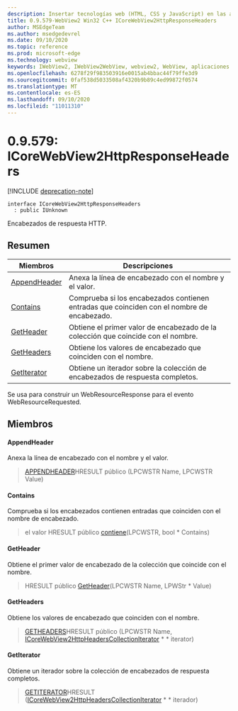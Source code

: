 ```yaml
---
description: Insertar tecnologías web (HTML, CSS y JavaScript) en las aplicaciones nativas con el control Microsoft Edge WebView2
title: 0.9.579-WebView2 Win32 C++ ICoreWebView2HttpResponseHeaders
author: MSEdgeTeam
ms.author: msedgedevrel
ms.date: 09/10/2020
ms.topic: reference
ms.prod: microsoft-edge
ms.technology: webview
keywords: IWebView2, IWebView2WebView, webview2, WebView, aplicaciones Win32, Win32, Edge, ICoreWebView2, ICoreWebView2Controller, control de explorador, HTML Edge, ICoreWebView2HttpResponseHeaders
ms.openlocfilehash: 6278f29f983503916e0015ab4bbac44f79ffe3d9
ms.sourcegitcommit: 0faf538d5033508af4320b9b89c4ed99872f0574
ms.translationtype: MT
ms.contentlocale: es-ES
ms.lasthandoff: 09/10/2020
ms.locfileid: "11011310"
---
```

# 0.9.579: ICoreWebView2HttpResponseHeaders 

[!INCLUDE [deprecation-note](../../includes/deprecation-note.md)]

```
interface ICoreWebView2HttpResponseHeaders
  : public IUnknown
```

Encabezados de respuesta HTTP.

## Resumen

 Miembros                        | Descripciones
--------------------------------|---------------------------------------------
[AppendHeader](#appendheader) | Anexa la línea de encabezado con el nombre y el valor.
[Contains](#contains) | Comprueba si los encabezados contienen entradas que coinciden con el nombre de encabezado.
[GetHeader](#getheader) | Obtiene el primer valor de encabezado de la colección que coincide con el nombre.
[GetHeaders](#getheaders) | Obtiene los valores de encabezado que coinciden con el nombre.
[GetIterator](#getiterator) | Obtiene un iterador sobre la colección de encabezados de respuesta completos.

Se usa para construir un WebResourceResponse para el evento WebResourceRequested.

## Miembros

#### AppendHeader 

Anexa la línea de encabezado con el nombre y el valor.

> [APPENDHEADER](#appendheader)HRESULT público (LPCWSTR Name, LPCWSTR Value)

#### Contains 

Comprueba si los encabezados contienen entradas que coinciden con el nombre de encabezado.

> el valor HRESULT público [contiene](#contains)(LPCWSTR, bool * Contains)

#### GetHeader 

Obtiene el primer valor de encabezado de la colección que coincide con el nombre.

> HRESULT público [GetHeader](#getheader)(LPCWSTR Name, LPWStr * Value)

#### GetHeaders 

Obtiene los valores de encabezado que coinciden con el nombre.

> [GETHEADERS](#getheaders)HRESULT público (LPCWSTR Name, [ICoreWebView2HttpHeadersCollectionIterator](icorewebview2httpheaderscollectioniterator.md) * * iterator)

#### GetIterator 

Obtiene un iterador sobre la colección de encabezados de respuesta completos.

> [GETITERATOR](#getiterator)HRESULT ([ICoreWebView2HttpHeadersCollectionIterator](icorewebview2httpheaderscollectioniterator.md) * * iterador)

